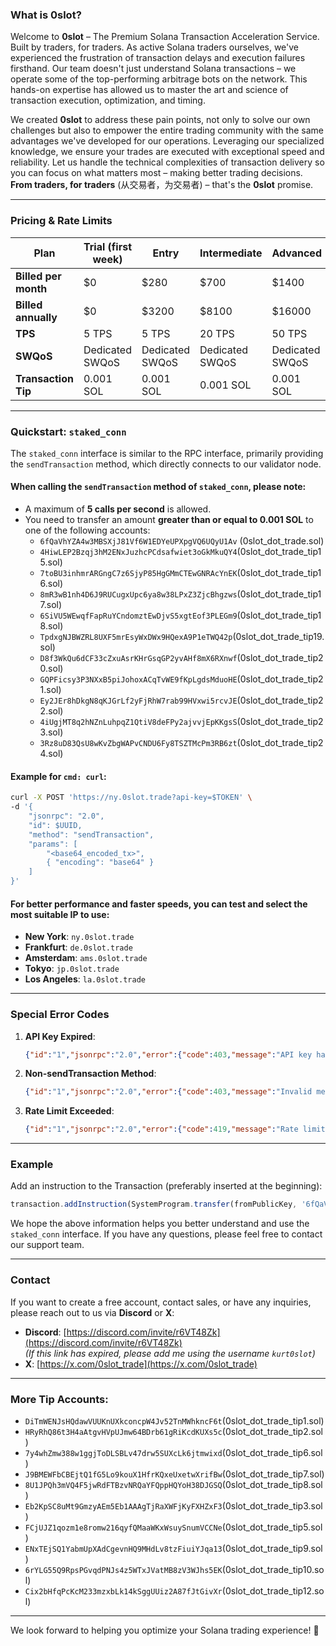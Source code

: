 ### What is 0slot?

Welcome to **0slot** – The Premium Solana Transaction Acceleration Service. Built by traders, for traders. As active Solana traders ourselves, we've experienced the frustration of transaction delays and execution failures firsthand. Our team doesn't just understand Solana transactions – we operate some of the top-performing arbitrage bots on the network. This hands-on expertise has allowed us to master the art and science of transaction execution, optimization, and timing.

We created **0slot** to address these pain points, not only to solve our own challenges but also to empower the entire trading community with the same advantages we've developed for our operations. Leveraging our specialized knowledge, we ensure your trades are executed with exceptional speed and reliability. Let us handle the technical complexities of transaction delivery so you can focus on what matters most – making better trading decisions. **From traders, for traders** (从交易者，为交易者) – that's the **0slot** promise.

---

### Pricing & Rate Limits

| **Plan**       | **Trial (first week)** | **Entry** | **Intermediate** | **Advanced** |
|-----------------|------------------------|-----------|-------------------|--------------|
| **Billed per month** | $0                     | $280      | $700              | $1400        |
| **Billed annually**  | $0                     | $3200     | $8100             | $16000       |
| **TPS**              | 5 TPS                  | 5 TPS     | 20 TPS            | 50 TPS       |
| **SWQoS**            | Dedicated SWQoS        | Dedicated SWQoS | Dedicated SWQoS | Dedicated SWQoS |
| **Transaction Tip**  | 0.001 SOL             | 0.001 SOL | 0.001 SOL        | 0.001 SOL   |

---

### Quickstart: `staked_conn`

The `staked_conn` interface is similar to the RPC interface, primarily providing the `sendTransaction` method, which directly connects to our validator node.

#### When calling the `sendTransaction` method of `staked_conn`, please note:
- A maximum of **5 calls per second** is allowed.
- You need to transfer an amount **greater than or equal to 0.001 SOL** to one of the following accounts:
  - `6fQaVhYZA4w3MBSXjJ81Vf6W1EDYeUPXpgVQ6UQyU1Av` (0slot_dot_trade.sol)
  - `4HiwLEP2Bzqj3hM2ENxJuzhcPCdsafwiet3oGkMkuQY4`(0slot_dot_trade_tip15.sol)
  - `7toBU3inhmrARGngC7z6SjyP85HgGMmCTEwGNRAcYnEK`(0slot_dot_trade_tip16.sol)
  - `8mR3wB1nh4D6J9RUCugxUpc6ya8w38LPxZ3ZjcBhgzws`(0slot_dot_trade_tip17.sol)
  - `6SiVU5WEwqfFapRuYCndomztEwDjvS5xgtEof3PLEGm9`(0slot_dot_trade_tip18.sol)
  - `TpdxgNJBWZRL8UXF5mrEsyWxDWx9HQexA9P1eTWQ42p`(0slot_dot_trade_tip19.sol)
  - `D8f3WkQu6dCF33cZxuAsrKHrGsqGP2yvAHf8mX6RXnwf`(0slot_dot_trade_tip20.sol)
  - `GQPFicsy3P3NXxB5piJohoxACqTvWE9fKpLgdsMduoHE`(0slot_dot_trade_tip21.sol)
  - `Ey2JEr8hDkgN8qKJGrLf2yFjRhW7rab99HVxwi5rcvJE`(0slot_dot_trade_tip22.sol)
  - `4iUgjMT8q2hNZnLuhpqZ1QtiV8deFPy2ajvvjEpKKgsS`(0slot_dot_trade_tip23.sol)
  - `3Rz8uD83QsU8wKvZbgWAPvCNDU6Fy8TSZTMcPm3RB6zt`(0slot_dot_trade_tip24.sol)

#### Example for `cmd: curl`:
```bash
curl -X POST 'https://ny.0slot.trade?api-key=$TOKEN' \
-d '{
    "jsonrpc": "2.0",
    "id": $UUID,
    "method": "sendTransaction",
    "params": [ 
        "<base64_encoded_tx>",
        { "encoding": "base64" }
    ] 
}'
```

#### For better performance and faster speeds, you can test and select the most suitable IP to use:
- **New York**: `ny.0slot.trade`
- **Frankfurt**: `de.0slot.trade`
- **Amsterdam**: `ams.0slot.trade`
- **Tokyo**: `jp.0slot.trade`
- **Los Angeles**: `la.0slot.trade`

---

### Special Error Codes

1. **API Key Expired**:
   ```json
   {"id":"1","jsonrpc":"2.0","error":{"code":403,"message":"API key has expired"}}
   ```

2. **Non-sendTransaction Method**:
   ```json
   {"id":"1","jsonrpc":"2.0","error":{"code":403,"message":"Invalid method"}}
   ```

3. **Rate Limit Exceeded**:
   ```json
   {"id":"1","jsonrpc":"2.0","error":{"code":419,"message":"Rate limit exceeded"}}
   ```

---

### Example

Add an instruction to the Transaction (preferably inserted at the beginning):
```javascript
transaction.addInstruction(SystemProgram.transfer(fromPublicKey, '6fQaVhYZA4w3MBSXjJ81Vf6W1EDYeUPXpgVQ6UQyU1Av', 1000000));
```

We hope the above information helps you better understand and use the `staked_conn` interface. If you have any questions, please feel free to contact our support team.

---

### Contact

If you want to create a free account, contact sales, or have any inquiries, please reach out to us via **Discord** or **X**:
- **Discord**: [https://discord.com/invite/r6VT48Zk](https://discord.com/invite/r6VT48Zk)  
  *(If this link has expired, please add me using the username `kurt0slot`)*
- **X**: [https://x.com/0slot_trade](https://x.com/0slot_trade)

---

### More Tip Accounts:
- `DiTmWENJsHQdawVUUKnUXkconcpW4Jv52TnMWhkncF6t`(0slot_dot_trade_tip1.sol)
- `HRyRhQ86t3H4aAtgvHVpUJmw64BDrb61gRiKcdKUXs5c`(0slot_dot_trade_tip2.sol)
- `7y4whZmw388w1ggjToDLSBLv47drw5SUXcLk6jtmwixd`(0slot_dot_trade_tip6.sol)
- `J9BMEWFbCBEjtQ1fG5Lo9kouX1HfrKQxeUxetwXrifBw`(0slot_dot_trade_tip7.sol)
- `8U1JPQh3mVQ4F5jwRdFTBzvNRQaYFQppHQYoH38DJGSQ`(0slot_dot_trade_tip8.sol)
- `Eb2KpSC8uMt9GmzyAEm5Eb1AAAgTjRaXWFjKyFXHZxF3`(0slot_dot_trade_tip3.sol)
- `FCjUJZ1qozm1e8romw216qyfQMaaWKxWsuySnumVCCNe`(0slot_dot_trade_tip5.sol)
- `ENxTEjSQ1YabmUpXAdCgevnHQ9MHdLv8tzFiuiYJqa13`(0slot_dot_trade_tip9.sol)
- `6rYLG55Q9RpsPGvqdPNJs4z5WTxJVatMB8zV3WJhs5EK`(0slot_dot_trade_tip10.sol)
- `Cix2bHfqPcKcM233mzxbLk14kSggUUiz2A87fJtGivXr`(0slot_dot_trade_tip12.sol)

---

We look forward to helping you optimize your Solana trading experience! 🚀
